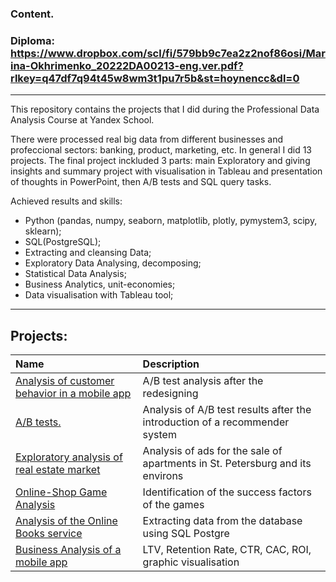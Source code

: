 ### Content.
### Diploma: https://www.dropbox.com/scl/fi/579bb9c7ea2z2nof86osi/Marina-Okhrimenko_20222DA00213-eng.ver.pdf?rlkey=q47df7q94t45w8wm3t1pu7r5b&st=hoynencc&dl=0

<hr style="border: 2px  grey;" />
This repository contains the projects that I did during the Professional Data Analysis Course at Yandex School. 

There were processed real big data from different businesses and profeccional sectors: banking, product, marketing, etc. In general I did 13 projects. The final project inckluded 3 parts: main Exploratory and giving insights and summary project with visualisation in Tableau and presentation of thoughts in PowerPoint, then A/B tests and SQL query tasks.

Achieved results and skills: 
* Python (pandas, numpy, seaborn, matplotlib, plotly, pymystem3, scipy, sklearn);
* SQL(PostgreSQL);
* Extracting and cleansing Data;
* Exploratory Data Analysing, decomposing;
* Statistical Data Analysis;
* Business Analytics, unit-economies;
* Data visualisation with Tableau tool;

<hr style="border: 2px  grey;" />

## Projects:

| Name                  | Description              | 
| :---------------------| :------------------------|
|[Analysis of customer behavior in a mobile app](https://github.com/MarinaDataAnalyst/Data-Analysis-Projects/tree/main/AB_test_New_design)| A/B test analysis after the redesigning|
|[A/B tests.](https://github.com/MarinaDataAnalyst/Data-Analysis-Projects/tree/main/AB_test_Recomend.system)| Analysis of A/B test results after the introduction of a recommender system|
|[Exploratory analysis of real estate market](https://github.com/MarinaDataAnalyst/Data-Analysis-Projects/tree/main/Real_Estate)| Analysis of ads for the sale of apartments in St. Petersburg and its environs|
|[Online-Shop Game Analysis](https://github.com/MarinaDataAnalyst/Data-Analysis-Projects/tree/main/Games_Sales)| Identification of the success factors of the games|
|[Analysis of the Online Books service](https://github.com/MarinaDataAnalyst/Data-Analysis-Projects/tree/main/SQL)|Extracting data from the database using SQL Postgre|
|[Business Analysis of a mobile app](https://github.com/MarinaDataAnalyst/Data-Analysis-Projects/tree/main/Business_Indicators_Analysis)| LTV, Retention Rate, CTR, CAC, ROI, graphic visualisation|

